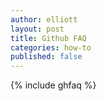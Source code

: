 ```yaml
---
author: elliott
layout: post
title: Github FAQ
categories: how-to
published: false
---
```


{% include ghfaq %}